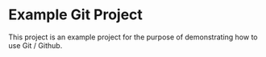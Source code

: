 # Example Git Project
This project is an example project for the purpose of demonstrating how to use Git / Github.
